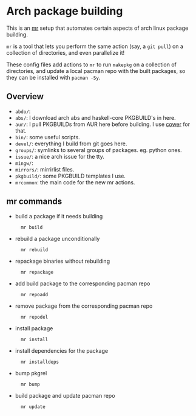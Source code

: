 Arch package building
=====================

This is an [mr](http://myrepos.branchable.com/) setup that automates certain
aspects of arch linux package building.

`mr` is a tool that lets you perform the same action (say, a `git pull`) on a
collection of directories, and even parallelize it!

These config files add actions to `mr` to run `makepkg` on a collection of
directories, and update a local pacman repo with the built packages, so they can
be installed with `pacman -Sy`.


## Overview

- `abdo/`: 
- `abs/`: I download arch abs and haskell-core PKGBUILD's in here.
- `aur/`: I pull PKGBUILDs from AUR here before building. I use [cower](https://github.com/falconindy/cower) for that.
- `bin/`: some useful scripts.
- `devel/`: everything I build from git goes here.
- `groups/`: symlinks to several groups of packages. eg. python ones.
- `issue/`: a nice arch issue for the tty.
- `mingw/`:
- `mirrors/`: mirrirlist files.
- `pkgbuild/`: some PKGBUILD templates I use.
- `mrcommon`: the main code for the new mr actions.


## mr commands

- build a package if it needs building

        mr build

- rebuild a package unconditionally

        mr rebuild

- repackage binaries without rebuilding

        mr repackage

- add build package to the corresponding pacman repo

        mr repoadd

- remove package from the corresponding pacman repo

        mr repodel

- install package

        mr install

- install dependencies for the package

        mr installdeps

- bump pkgrel

        mr bump

- build package and update pacman repo

        mr update

